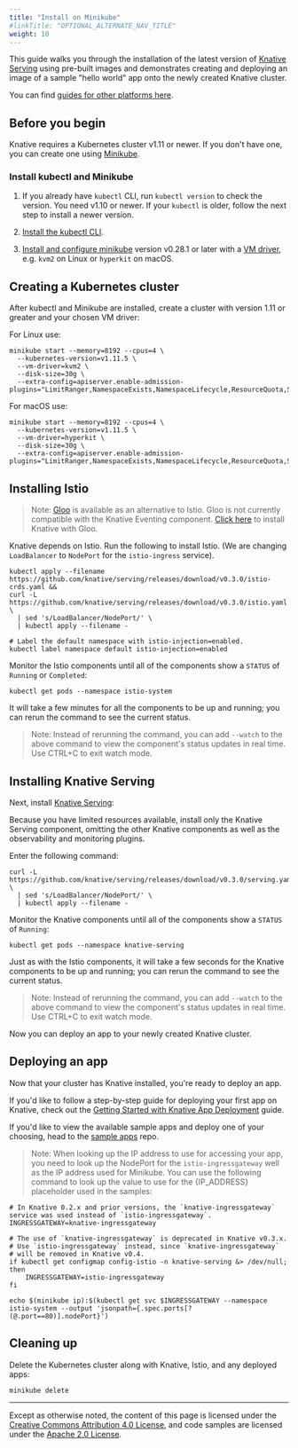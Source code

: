```yaml
---
title: "Install on Minikube"
#linkTitle: "OPTIONAL_ALTERNATE_NAV_TITLE"
weight: 10
---
```


This guide walks you through the installation of the latest version of
[Knative Serving](https://github.com/knative/serving) using pre-built images and
demonstrates creating and deploying an image of a sample "hello world" app onto
the newly created Knative cluster.

You can find [guides for other platforms here](README.md).

## Before you begin

Knative requires a Kubernetes cluster v1.11 or newer. If you don't have one, you
can create one using [Minikube](https://github.com/kubernetes/minikube).

### Install kubectl and Minikube

1. If you already have `kubectl` CLI, run `kubectl version` to check the
   version. You need v1.10 or newer. If your `kubectl` is older, follow the next
   step to install a newer version.

1. [Install the kubectl CLI](https://kubernetes.io/docs/tasks/tools/install-kubectl/#install-kubectl).

1. [Install and configure minikube](https://github.com/kubernetes/minikube#installation)
   version v0.28.1 or later with a
   [VM driver](https://github.com/kubernetes/minikube#requirements), e.g. `kvm2`
   on Linux or `hyperkit` on macOS.

## Creating a Kubernetes cluster

After kubectl and Minikube are installed, create a cluster with version 1.11 or
greater and your chosen VM driver:

For Linux use:

```shell
minikube start --memory=8192 --cpus=4 \
  --kubernetes-version=v1.11.5 \
  --vm-driver=kvm2 \
  --disk-size=30g \
  --extra-config=apiserver.enable-admission-plugins="LimitRanger,NamespaceExists,NamespaceLifecycle,ResourceQuota,ServiceAccount,DefaultStorageClass,MutatingAdmissionWebhook"
```

For macOS use:

```shell
minikube start --memory=8192 --cpus=4 \
  --kubernetes-version=v1.11.5 \
  --vm-driver=hyperkit \
  --disk-size=30g \
  --extra-config=apiserver.enable-admission-plugins="LimitRanger,NamespaceExists,NamespaceLifecycle,ResourceQuota,ServiceAccount,DefaultStorageClass,MutatingAdmissionWebhook"
```

## Installing Istio

> Note: [Gloo](https://gloo.solo.io/) is available as an alternative to Istio.
> Gloo is not currently compatible with the Knative Eventing component.
> [Click here](Knative-with-Gloo.md) to install Knative with Gloo.

Knative depends on Istio. Run the following to install Istio. (We are changing
`LoadBalancer` to `NodePort` for the `istio-ingress` service).

```shell
kubectl apply --filename https://github.com/knative/serving/releases/download/v0.3.0/istio-crds.yaml &&
curl -L https://github.com/knative/serving/releases/download/v0.3.0/istio.yaml \
  | sed 's/LoadBalancer/NodePort/' \
  | kubectl apply --filename -

# Label the default namespace with istio-injection=enabled.
kubectl label namespace default istio-injection=enabled
```

Monitor the Istio components until all of the components show a `STATUS` of
`Running` or `Completed`:

```shell
kubectl get pods --namespace istio-system
```

It will take a few minutes for all the components to be up and running; you can
rerun the command to see the current status.

> Note: Instead of rerunning the command, you can add `--watch` to the above
> command to view the component's status updates in real time. Use CTRL+C to
> exit watch mode.

## Installing Knative Serving

Next, install [Knative Serving](https://github.com/knative/serving):

Because you have limited resources available, install only the Knative Serving
component, omitting the other Knative components as well as the observability
and monitoring plugins.

Enter the following command:

```shell
curl -L https://github.com/knative/serving/releases/download/v0.3.0/serving.yaml \
  | sed 's/LoadBalancer/NodePort/' \
  | kubectl apply --filename -
```

Monitor the Knative components until all of the components show a `STATUS` of
`Running`:

```shell
kubectl get pods --namespace knative-serving
```

Just as with the Istio components, it will take a few seconds for the Knative
components to be up and running; you can rerun the command to see the current
status.

> Note: Instead of rerunning the command, you can add `--watch` to the above
> command to view the component's status updates in real time. Use CTRL+C to
> exit watch mode.

Now you can deploy an app to your newly created Knative cluster.

## Deploying an app

Now that your cluster has Knative installed, you're ready to deploy an app.

If you'd like to follow a step-by-step guide for deploying your first app on
Knative, check out the
[Getting Started with Knative App Deployment](getting-started-knative-app.md)
guide.

If you'd like to view the available sample apps and deploy one of your choosing,
head to the [sample apps](../serving/samples/README.md) repo.

> Note: When looking up the IP address to use for accessing your app, you need
> to look up the NodePort for the `istio-ingressgateway` well as the IP address
> used for Minikube. You can use the following command to look up the value to
> use for the {IP_ADDRESS} placeholder used in the samples:

```shell
# In Knative 0.2.x and prior versions, the `knative-ingressgateway` service was used instead of `istio-ingressgateway`.
INGRESSGATEWAY=knative-ingressgateway

# The use of `knative-ingressgateway` is deprecated in Knative v0.3.x.
# Use `istio-ingressgateway` instead, since `knative-ingressgateway`
# will be removed in Knative v0.4.
if kubectl get configmap config-istio -n knative-serving &> /dev/null; then
    INGRESSGATEWAY=istio-ingressgateway
fi

echo $(minikube ip):$(kubectl get svc $INGRESSGATEWAY --namespace istio-system --output 'jsonpath={.spec.ports[?(@.port==80)].nodePort}')
```

## Cleaning up

Delete the Kubernetes cluster along with Knative, Istio, and any deployed apps:

```shell
minikube delete
```

---

Except as otherwise noted, the content of this page is licensed under the
[Creative Commons Attribution 4.0 License](https://creativecommons.org/licenses/by/4.0/),
and code samples are licensed under the
[Apache 2.0 License](https://www.apache.org/licenses/LICENSE-2.0).
